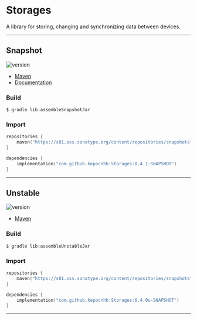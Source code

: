 # Storages
A library for storing, changing and synchronizing data between devices.

---

## Snapshot

![version](https://img.shields.io/static/v1?label=version&message=0.4.1-SNAPSHOT&labelColor=212121&color=2962ff&style=flat)

- [Maven](https://s01.oss.sonatype.org/content/repositories/snapshots/com/github/kepocnhh/Storages/0.4.1-SNAPSHOT)
- [Documentation](https://StanleyProjects.github.io/Storages/doc/0.4.1-SNAPSHOT)

### Build
```
$ gradle lib:assembleSnapshotJar
```

### Import
```kotlin
repositories {
    maven("https://s01.oss.sonatype.org/content/repositories/snapshots")
}

dependencies {
    implementation("com.github.kepocnhh:Storages:0.4.1-SNAPSHOT")
}
```

---

## Unstable

![version](https://img.shields.io/static/v1?label=version&message=0.4.0u-SNAPSHOT&labelColor=212121&color=2962ff&style=flat)

- [Maven](https://s01.oss.sonatype.org/content/repositories/snapshots/com/github/kepocnhh/Storages/0.4.0u-SNAPSHOT)

### Build
```
$ gradle lib:assembleUnstableJar
```

### Import
```kotlin
repositories {
    maven("https://s01.oss.sonatype.org/content/repositories/snapshots")
}

dependencies {
    implementation("com.github.kepocnhh:Storages:0.4.0u-SNAPSHOT")
}
```

---
